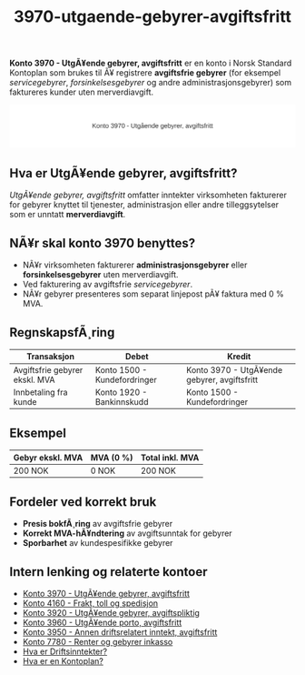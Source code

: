﻿---
title: "3970-utgaende-gebyrer-avgiftsfritt"
meta_title: "3970-utgaende-gebyrer-avgiftsfritt"
meta_description: "**Konto 3970 - UtgÃ¥ende gebyrer, avgiftsfritt** er en konto i Norsk Standard Kontoplan som brukes til Ã¥ registrere **avgiftsfrie gebyrer** (for eksempel *serv..."
slug: 3970-utgaende-gebyrer-avgiftsfritt
type: blog
layout: pages/single
---

**Konto 3970 - UtgÃ¥ende gebyrer, avgiftsfritt** er en konto i Norsk Standard Kontoplan som brukes til Ã¥ registrere **avgiftsfrie gebyrer** (for eksempel *servicegebyrer*, *forsinkelsesgebyrer* og andre administrasjonsgebyrer) som faktureres kunder uten merverdiavgift.

![Illustrasjon av konto 3970 UtgÃ¥ende gebyrer, avgiftsfritt](3970-utgaende-gebyrer-avgiftsfritt-image.svg)

## Hva er UtgÃ¥ende gebyrer, avgiftsfritt?

*UtgÃ¥ende gebyrer, avgiftsfritt* omfatter inntekter virksomheten fakturerer for gebyrer knyttet til tjenester, administrasjon eller andre tilleggsytelser som er unntatt **merverdiavgift**.

## NÃ¥r skal konto 3970 benyttes?

* NÃ¥r virksomheten fakturerer **administrasjonsgebyrer** eller **forsinkelsesgebyrer** uten merverdiavgift.
* Ved fakturering av avgiftsfrie *servicegebyrer*.
* NÃ¥r gebyrer presenteres som separat linjepost pÃ¥ faktura med 0 % MVA.

## RegnskapsfÃ¸ring

| Transaksjon                       | Debet                         | Kredit                                          |
|-----------------------------------|-------------------------------|-------------------------------------------------|
| Avgiftsfrie gebyrer ekskl. MVA    | Konto 1500 - Kundefordringer  | Konto 3970 - UtgÃ¥ende gebyrer, avgiftsfritt     |
| Innbetaling fra kunde             | Konto 1920 - Bankinnskudd     | Konto 1500 - Kundefordringer                    |

## Eksempel

| Gebyr ekskl. MVA | MVA (0 %) | Total inkl. MVA |
|------------------|-----------|-----------------|
| 200 NOK          | 0 NOK     | 200 NOK         |

## Fordeler ved korrekt bruk

* **Presis bokfÃ¸ring** av avgiftsfrie gebyrer
* **Korrekt MVA-hÃ¥ndtering** av avgiftsunntak for gebyrer
* **Sporbarhet** av kundespesifikke gebyrer

## Intern lenking og relaterte kontoer

* [Konto 3970 - UtgÃ¥ende gebyrer, avgiftsfritt](/blogs/kontoplan/3970-utgaende-gebyrer-avgiftsfritt "Konto 3970 - UtgÃ¥ende gebyrer, avgiftsfritt")
* [Konto 4160 - Frakt, toll og spedisjon](/blogs/kontoplan/4160-frakt-toll-og-spedisjon "Konto 4160 - Frakt, toll og spedisjon")
* [Konto 3920 - UtgÃ¥ende gebyrer, avgiftspliktig](/blogs/kontoplan/3920-utgaende-gebyrer-avgiftspliktig "Konto 3920 - UtgÃ¥ende gebyrer, avgiftspliktig")
* [Konto 3960 - UtgÃ¥ende porto, avgiftsfritt](/blogs/kontoplan/3960-utgaende-porto-avgiftsfritt "Konto 3960 - UtgÃ¥ende porto, avgiftsfritt")
* [Konto 3950 - Annen driftsrelatert inntekt, avgiftsfritt](/blogs/kontoplan/3950-annen-driftsrelatert-inntekt-avgiftsfritt "Konto 3950 - Annen driftsrelatert inntekt, avgiftsfritt")
* [Konto 7780 - Renter og gebyrer inkasso](/blogs/kontoplan/7780-renter-og-gebyrer-inkasso "Konto 7780 - Renter og gebyrer inkasso: RegnskapsfÃ¸ring av renter og gebyrer ved inkasso")
* [Hva er Driftsinntekter?](/blogs/regnskap/hva-er-driftsinntekter "Hva er Driftsinntekter? Komplett Guide til Driftsinntekter i Regnskap")
* [Hva er en Kontoplan?](/blogs/regnskap/hva-er-kontoplan "Hva er en Kontoplan? Komplett Guide til Kontoplaner i Norsk Regnskap")
